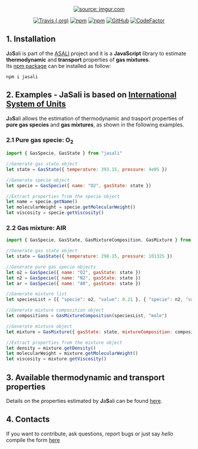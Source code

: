 <p align="center">
  <a href="https://imgur.com/8OYkCIh"><img src="https://i.imgur.com/8OYkCIhm.png" title="source: imgur.com" /></a>
</p>
<p align="center">
  <a href="https://travis-ci.com/srebughini/JASALI"><img alt="Travis (.org)" src="https://img.shields.io/travis/com/srebughini/JASALI"></a>
  <a href="https://www.npmjs.com/package/jasali"><img alt="npm" src="https://img.shields.io/npm/dt/jasali"></a>
  <a href="https://www.npmjs.com/package/jasali"><img alt="npm" src="https://img.shields.io/npm/v/jasali?color=blue"></a>
  <a href="https://github.com/srebughini/JASALI/blob/main/LICENSE"><img alt="GitHub" src="https://img.shields.io/github/license/srebughini/JASALI"></a>
  <a href="https://www.codefactor.io/repository/github/srebughini/jasali"><img src="https://www.codefactor.io/repository/github/srebughini/jasali/badge" alt="CodeFactor" /></a>
</p>

## 1. Installation
**J**a**S**ali is part of the [ASALI](https://github.com/srebughini/JASALI) project and it is a **JavaScript** library to estimate **thermodynamic** and **transport** properties of **gas mixtures**.  
Its [npm package](https://www.npmjs.com/package/jasali) can be installed as follow:

```
npm i jasali
```
## 2. Examples - JaSali is based on [International System of Units](https://en.wikipedia.org/wiki/International_System_of_Units)
**J**a**S**ali allows the estimation of thermodynamic and trasport properties of **pure gas species** and **gas mixtures**, as shown in the following examples.  
### 2.1 Pure gas specie: O<sub>2</sub>

```javascript
import { GasSpecie, GasState } from "jasali"

//Generate gas state object
let state = GasState({ temperature: 393.15, pressure: 4e05 })

//Generate specie object
let specie = GasSpecie({ name: "O2", gasState: state })

//Extract properties from the specie object
let name = specie.getName()
let molecularWeight = specie.getMolecularWeight()
let viscosity = specie.getViscosity()
```
### 2.2 Gas mixture: AIR

```javascript
import { GasSpecie, GasState, GasMixtureComposition, GasMixture } from "jasali"

//Generate gas state object
let state = GasState({ temperature: 298.15, pressure: 101325 })

//Generate pure gas specie objects
let o2 = GasSpecie({ name: "O2", gasState: state })
let n2 = GasSpecie({ name: "N2", gasState: state })
let ar = GasSpecie({ name: "AR", gasState: state })

//Generate mixture list
let speciesList = [{ "specie": o2, "value": 0.21 }, { "specie": n2, "value": 0.78 }, { "specie": ar, "value": 0.01 }]

//Generate mixture composition object
let compositions = GasMixtureComposition(speciesList, "mole")

//Generate mixture object
let mixture = GasMixture({ gasState: state, mixtureComposition: compositions })

//Extract properties from the mixture object
let density = mixture.getDensity()
let molecularWeight = mixture.getMolecularWeight()
let viscosity = mixture.getViscosity()
```
## 3. Available thermodynamic and transport properties
Details on the properties estimated by **J**a**S**ali can be found [here](https://srebughini.github.io/ASALI/docs/api-javascript/).
## 4. Contacts
If you want to contribute, ask questions, report bugs or just say *hello* compile the form [here](https://srebughini.github.io/ASALI/pages/contacts/)